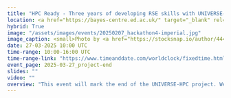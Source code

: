 ```yaml
---
title: "HPC Ready - Three years of developing RSE skills with UNIVERSE-HPC (tentative)"
location: <a href="https://bayes-centre.ed.ac.uk/" target="_blank" rel="noopener noreferer">Bayes Centre</a>, University of Edinburgh and Online
hybrid: True
image: "/assets/images/events/20250207_hackathon4-imperial.jpg"
image_caption: <small>Photo by <a href="https://stocksnap.io/author/4440">Negative Space</a> on <a href="https://stocksnap.io/photo/macbook-computer-6UHHE19YG7">Stocksnap</a></small>"
date: 27-03-2025 10:00 UTC
time-range: 10:00-16:00 UTC
time-range-link: "https://www.timeanddate.com/worldclock/fixedtime.html?msg=HPC+Ready+-+Three+years+of+developing+RSE+skills+with+UNIVERSE-HPC+%28tentative%29&iso=20250327T10&p1=1440&ah=6"
event_page: 2025-03-27_project-end
slides: ""
video: ""
overview: "This event will mark the end of the UNIVERSE-HPC project. We'll have talks from members of the project as well as the wider RSE and HPC training community. This will be a great opportunity to meet and network with members of the community and find out more about the work going on in this area!<br/><a href=\"https://www.universe-hpc.ac.uk/events/code-of-conduct\" target=\"_blank\">Event code of conduct</a>"
---
```


